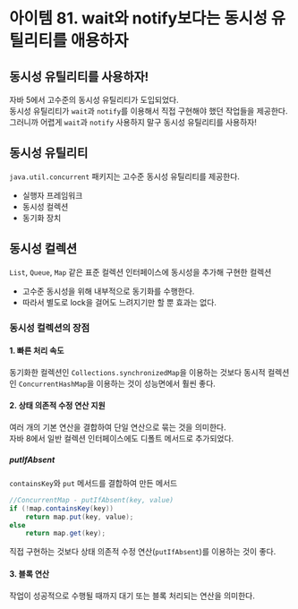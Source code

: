 # 아이템 81. wait와 notify보다는 동시성 유틸리티를 애용하자

## 동시성 유틸리티를 사용하자!

자바 5에서 고수준의 동시성 유틸리티가 도입되었다.  
동시성 유틸리티가 `wait`과 `notify`를 이용해서 직접 구현해야 했던 작업들을 제공한다.  
그러니까 어렵게 `wait`과 `notify` 사용하지 말구 동시성 유틸리티를 사용하자!

## 동시성 유틸리티

`java.util.concurrent` 패키지는 고수준 동시성 유틸리티를 제공한다.
- 실행자 프레임워크
- 동시성 컬렉션
- 동기화 장치

## 동시성 컬렉션

`List`, `Queue`, `Map` 같은 표준 컬렉션 인터페이스에 동시성을 추가해 구현한 컬렉션
- 고수준 동시성을 위해 내부적으로 동기화를 수행한다.
- 따라서 별도로 lock을 걸어도 느려지기만 할 뿐 효과는 없다.

### 동시성 컬렉션의 장점

#### 1. 빠른 처리 속도

동기화한 컬렉션인 `Collections.synchronizedMap`을 이용하는 것보다 동시적 컬렉션인 `ConcurrentHashMap`을 이용하는 것이 성능면에서 훨씬 좋다.

#### 2. 상태 의존적 수정 연산 지원

여러 개의 기본 연산을 결합하여 단일 연산으로 묶는 것을 의미한다.  
자바 8에서 일반 컬렉션 인터페이스에도 디폴트 메서드로 추가되었다.

##### putIfAbsent

`containsKey`와 `put` 메서드를 결합하여 만든 메서드

```java
//ConcurrentMap - putIfAbsent(key, value)
if (!map.containsKey(key))
    return map.put(key, value);
else
    return map.get(key);
```

직접 구현하는 것보다 상태 의존적 수정 연산(`putIfAbsent`)를 이용하는 것이 좋다.

#### 3. 블록 연산

작업이 성공적으로 수행될 때까지 대기 또는 블록 처리되는 연산을 의미한다.
